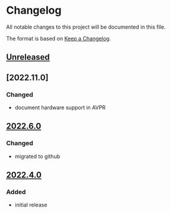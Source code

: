 # Changelog
All notable changes to this project will be documented in this file.

The format is based on [Keep a Changelog](https://keepachangelog.com/).

## [Unreleased]

## [2022.11.0]

### Changed
- document hardware support in AVPR

## [2022.6.0]

### Changed
- migrated to github

## [2022.4.0]

### Added
- initial release

[Unreleased]: https://github.com/yaq-project/yaqd-ekspla/compare/v2022.6.0...main
[2022.6.0]: https://github.com/yaq-project/yaqd-ekspla/compare/v2022.4.0...2022.6.0
[2022.4.0]: https://github.com/yaq-project/yaqd-ekspla/releases/tag/v2022.4.0
